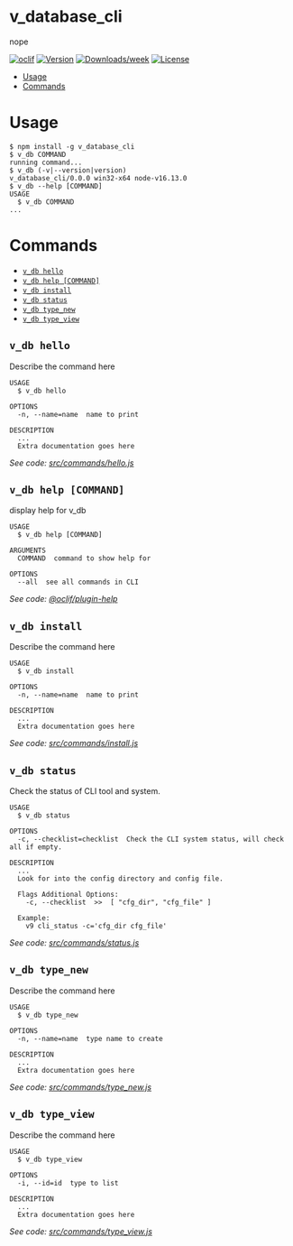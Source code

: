 v_database_cli
==============

nope

[![oclif](https://img.shields.io/badge/cli-oclif-brightgreen.svg)](https://oclif.io)
[![Version](https://img.shields.io/npm/v/v_database_cli.svg)](https://npmjs.org/package/v_database_cli)
[![Downloads/week](https://img.shields.io/npm/dw/v_database_cli.svg)](https://npmjs.org/package/v_database_cli)
[![License](https://img.shields.io/npm/l/v_database_cli.svg)](https://github.com/V-core9/v_database_cli/blob/master/package.json)

<!-- toc -->
* [Usage](#usage)
* [Commands](#commands)
<!-- tocstop -->
# Usage
<!-- usage -->
```sh-session
$ npm install -g v_database_cli
$ v_db COMMAND
running command...
$ v_db (-v|--version|version)
v_database_cli/0.0.0 win32-x64 node-v16.13.0
$ v_db --help [COMMAND]
USAGE
  $ v_db COMMAND
...
```
<!-- usagestop -->
# Commands
<!-- commands -->
* [`v_db hello`](#v_db-hello)
* [`v_db help [COMMAND]`](#v_db-help-command)
* [`v_db install`](#v_db-install)
* [`v_db status`](#v_db-status)
* [`v_db type_new`](#v_db-type_new)
* [`v_db type_view`](#v_db-type_view)

## `v_db hello`

Describe the command here

```
USAGE
  $ v_db hello

OPTIONS
  -n, --name=name  name to print

DESCRIPTION
  ...
  Extra documentation goes here
```

_See code: [src/commands/hello.js](https://github.com/V-core9/v_database_cli/blob/v0.0.0/src/commands/hello.js)_

## `v_db help [COMMAND]`

display help for v_db

```
USAGE
  $ v_db help [COMMAND]

ARGUMENTS
  COMMAND  command to show help for

OPTIONS
  --all  see all commands in CLI
```

_See code: [@oclif/plugin-help](https://github.com/oclif/plugin-help/blob/v3.2.17/src/commands/help.ts)_

## `v_db install`

Describe the command here

```
USAGE
  $ v_db install

OPTIONS
  -n, --name=name  name to print

DESCRIPTION
  ...
  Extra documentation goes here
```

_See code: [src/commands/install.js](https://github.com/V-core9/v_database_cli/blob/v0.0.0/src/commands/install.js)_

## `v_db status`

Check the status of CLI tool and system.

```
USAGE
  $ v_db status

OPTIONS
  -c, --checklist=checklist  Check the CLI system status, will check all if empty.

DESCRIPTION
  ...
  Look for into the config directory and config file.

  Flags Additional Options:
    -c, --checklist  >>  [ "cfg_dir", "cfg_file" ]

  Example:
    v9 cli_status -c='cfg_dir cfg_file'
```

_See code: [src/commands/status.js](https://github.com/V-core9/v_database_cli/blob/v0.0.0/src/commands/status.js)_

## `v_db type_new`

Describe the command here

```
USAGE
  $ v_db type_new

OPTIONS
  -n, --name=name  type name to create

DESCRIPTION
  ...
  Extra documentation goes here
```

_See code: [src/commands/type_new.js](https://github.com/V-core9/v_database_cli/blob/v0.0.0/src/commands/type_new.js)_

## `v_db type_view`

Describe the command here

```
USAGE
  $ v_db type_view

OPTIONS
  -i, --id=id  type to list

DESCRIPTION
  ...
  Extra documentation goes here
```

_See code: [src/commands/type_view.js](https://github.com/V-core9/v_database_cli/blob/v0.0.0/src/commands/type_view.js)_
<!-- commandsstop -->
